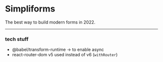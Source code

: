 # Simpliforms

The best way to build modern forms in 2022.

----

### tech stuff

- @babel/transform-runtime -> to enable async
- react-router-dom v5 used instead of v6 (`withRouter`)